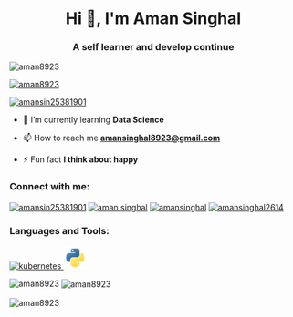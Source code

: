<h1 align="center">Hi 👋, I'm Aman Singhal</h1>
<h3 align="center">A self learner and develop continue</h3>

<p align="left"> <img src="https://komarev.com/ghpvc/?username=aman8923&label=Profile%20views&color=0e75b6&style=flat" alt="aman8923" /> </p>

<p align="left"> <a href="https://github.com/ryo-ma/github-profile-trophy"><img src="https://github-profile-trophy.vercel.app/?username=aman8923" alt="aman8923" /></a> </p>

<p align="left"> <a href="https://twitter.com/amansin25381901" target="blank"><img src="https://img.shields.io/twitter/follow/amansin25381901?logo=twitter&style=for-the-badge" alt="amansin25381901" /></a> </p>

- 🌱 I’m currently learning **Data Science**

- 📫 How to reach me **amansinghal8923@gmail.com**

- ⚡ Fun fact **I think about happy**

<h3 align="left">Connect with me:</h3>
<p align="left">
<a href="https://twitter.com/amansin25381901" target="blank"><img align="center" src="https://raw.githubusercontent.com/rahuldkjain/github-profile-readme-generator/master/src/images/icons/Social/twitter.svg" alt="amansin25381901" height="30" width="40" /></a>
<a href="https://linkedin.com/in/aman singhal" target="blank"><img align="center" src="https://raw.githubusercontent.com/rahuldkjain/github-profile-readme-generator/master/src/images/icons/Social/linked-in-alt.svg" alt="aman singhal" height="30" width="40" /></a>
<a href="https://fb.com/amansinghal" target="blank"><img align="center" src="https://raw.githubusercontent.com/rahuldkjain/github-profile-readme-generator/master/src/images/icons/Social/facebook.svg" alt="amansinghal" height="30" width="40" /></a>
<a href="https://instagram.com/amansinghal2614" target="blank"><img align="center" src="https://raw.githubusercontent.com/rahuldkjain/github-profile-readme-generator/master/src/images/icons/Social/instagram.svg" alt="amansinghal2614" height="30" width="40" /></a>
</p>

<h3 align="left">Languages and Tools:</h3>
<p align="left"> <a href="https://kubernetes.io" target="_blank"> <img src="https://www.vectorlogo.zone/logos/kubernetes/kubernetes-icon.svg" alt="kubernetes" width="40" height="40"/> </a> <a href="https://www.python.org" target="_blank"> <img src="https://raw.githubusercontent.com/devicons/devicon/master/icons/python/python-original.svg" alt="python" width="40" height="40"/> </a> </p>

<p><img align="left" src="https://github-readme-stats.vercel.app/api/top-langs?username=aman8923&show_icons=true&locale=en&layout=compact" alt="aman8923" /></p>

<p>&nbsp;<img align="center" src="https://github-readme-stats.vercel.app/api?username=aman8923&show_icons=true&locale=en" alt="aman8923" /></p>

<p><img align="center" src="https://github-readme-streak-stats.herokuapp.com/?user=aman8923&" alt="aman8923" /></p>
